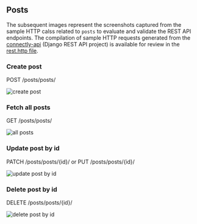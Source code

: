## Posts

The subsequent images represent the screenshots captured from the sample HTTP calss related to `posts` to evaluate and validate the REST API endpoints. The compilation of sample HTTP requests generated from the [connectly-api](https://github.com/imperionite/marmite/tree/main/connectly-api) (Django REST API project) is available for review in the [rest.http file](https://github.com/imperionite/marmite/blob/main/rest.http).

### Create post

POST /posts/posts/

![create post](https://drive.google.com/uc?id=1d7_xg0gKN0q6YG4oMzTBJ8OvvfsZDzJR)

### Fetch all posts

GET /posts/posts/

![all posts](https://drive.google.com/uc?id=1xU6DPFmbO2Sjm1aB_adYgEHavJeCFhTM)

### Update post by id

PATCH /posts/posts/{id}/ or PUT /posts/posts/{id}/

![update post by id](https://drive.google.com/uc?id=1Jk5xFnEY8iewLTDV7gSj8luCX3IkZV6S)

### Delete post by id

DELETE /posts/posts/{id}/

![delete post by id](https://drive.google.com/uc?id=1zu9rvaFjB0njyqfxXFH96gEILbtsI5ZF)
